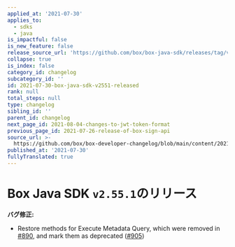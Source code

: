 ```yaml
---
applied_at: '2021-07-30'
applies_to:
  - sdks
  - java
is_impactful: false
is_new_feature: false
release_source_url: 'https://github.com/box/box-java-sdk/releases/tag/v2.55.1'
collapse: true
is_index: false
category_id: changelog
subcategory_id: ''
id: 2021-07-30-box-java-sdk-v2551-released
rank: null
total_steps: null
type: changelog
sibling_id: ''
parent_id: changelog
next_page_id: 2021-08-04-changes-to-jwt-token-format
previous_page_id: 2021-07-26-release-of-box-sign-api
source_url: >-
  https://github.com/box/box-developer-changelog/blob/main/content/2021/07-30-box-java-sdk-v2551-released.md
published_at: '2021-07-30'
fullyTranslated: true
---
```

# Box Java SDK `v2.55.1`のリリース

**バグ修正:**

* Restore methods for Execute Metadata Query, which were removed in [#890][1], and mark them as deprecated ([#905][2])

[1]: https://github.com/box/box-java-sdk/pull/890

[2]: https://github.com/box/box-java-sdk/pull/905
